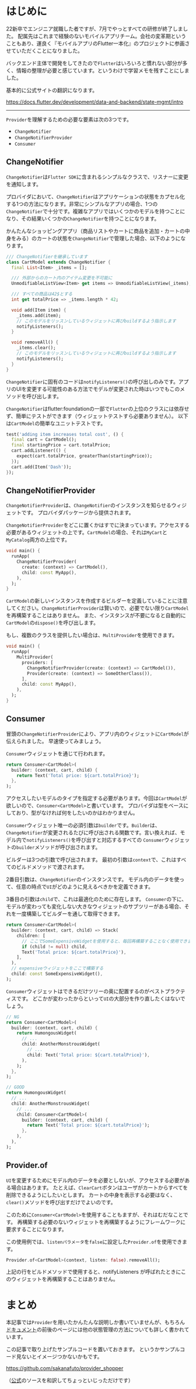 # はじめに

22新卒でエンジニア就職した者ですが、7月でやっとすべての研修が終了しました。
配属先はこれまで経験のないモバイルアプリチーム。会社の変革期ということもあり、運良く『モバイルアプリのFlutter一本化』のプロジェクトに参画させていただくことになりました。

バックエンド主体で開発をしてきたので``Flutter``はいろいろと慣れない部分が多く、情報の整理が必要と感じています。というわけで学習メモを残すことにしました。

基本的に公式サイトの翻訳になります。

https://docs.flutter.dev/development/data-and-backend/state-mgmt/intro

---

``Provider``を理解するための必要な要素は次の3つです。

- ``ChangeNotifier``
- ``ChangeNotifierProvider``
- ``Consumer``

## ChangeNotifier

``ChangeNotifier``は``Flutter SDK``に含まれるシンプルなクラスで、リスナーに変更を通知します。

プロバイダにおいて、``ChangeNotifier``はアプリケーションの状態をカプセル化する1つの方法になります。非常にシンプルなアプリの場合、1つの``ChangeNotifier``で十分です。複雑なアプリではいくつかのモデルを持つことになり、その結果いくつかの``ChangeNotifier``を持つことになります。

かんたんなショッピングアプリ（商品リストやカートに商品を追加・カートの中身をみる）のカートの状態を``ChangeNotifier``で管理した場合、以下のようになります。

```dart
/// ChangeNotifierを継承しています
class CartModel extends ChangeNotifier {
  final List<Item> _items = [];

  /// 外部からのカート内のアイテム変更を不可能に
  UnmodifiableListView<Item> get items => UnmodifiableListView(_items);

  /// すべての商品は42$とする
  int get totalPrice => _items.length * 42;

  void add(Item item) {
    _items.add(item);
    // このモデルをリッスンしているウィジェットに再びbuildするよう指示します
    notifyListeners();
  }

  void removeAll() {
    _items.clear();
    // このモデルをリッスンしているウィジェットに再びbuildするよう指示します
    notifyListeners();
  }
}
```

``ChangeNotifier``に固有のコードは``notifyListeners()``の呼び出しのみです。アプリのUIを変更する可能性のある方法でモデルが変更された時はいつでもこのメソッドを呼び出します。

``ChangeNotifier``はflutter:foundationの一部で``Flutter``の上位のクラスには依存せず、簡単にテストができます（ウィジェットテストすら必要ありません）。
以下は``CartModel``の簡単なユニットテストです。

```dart
test('adding item increases total cost', () {
  final cart = CartModel();
  final startingPrice = cart.totalPrice;
  cart.addListener(() {
    expect(cart.totalPrice, greaterThan(startingPrice));
  });
  cart.add(Item('Dash'));
});
```

## ChangeNotifierProvider

``ChangeNotifierProvider``は、``ChangeNotifier``のインスタンスを知らせるウィジェットです。
プロバイダパッケージから提供されます。

``ChangeNotifierProvider``をどこに置くかはすでに決まっています。アクセスする必要があるウィジェットの上です。``CartModel``の場合、それは``MyCart``と``MyCatalog``両方の上位です。

```dart
void main() {
  runApp(
    ChangeNotifierProvider(
      create: (context) => CartModel(),
      child: const MyApp(),
    ),
  );
}
```

``CartModel``の新しいインスタンスを作成するビルダーを定義していることに注意してください。``ChangeNotifierProvider``は賢いので、必要でない限り``CartModel``を再構築することはありません。
また、インスタンスが不要になると自動的に``CartModel``の``dispose()``を呼び出します。

もし、複数のクラスを提供したい場合は、``MultiProvider``を使用できます。

```dart
void main() {
  runApp(
    MultiProvider(
      providers: [
        ChangeNotifierProvider(create: (context) => CartModel()),
        Provider(create: (context) => SomeOtherClass()),
      ],
      child: const MyApp(),
    ),
  );
}
```

## Consumer

冒頭の``ChangeNotifierProvider``により、アプリ内のウィジェットに``CartModel``が伝えられました。
早速使ってみましょう。

``Consumer``ウィジェットを通じて行われます。

```dart
return Consumer<CartModel>(
  builder: (context, cart, child) {
    return Text('Total price: ${cart.totalPrice}');
  },
);
```

アクセスしたいモデルのタイプを指定する必要があります。今回は``CartModel``が欲しいので、``Consumer<CartModel>``と書いています。
プロバイダは型をベースにしており、型がなければ何をしたいのかはわかりません。

``Consumer``ウィジェット唯一の必須引数は``builder``です。``Builder``は、``ChangeNotifier``が変更されるたびに呼び出される関数です。言い換えれば、モデル内で``notifyListeners()``を呼び出すと対応するすべての ``Consumer``ウィジェットの``builder``メソッドが呼び出されます。

ビルダーは3つの引数で呼び出されます。
最初の引数は``context``で、これはすべてのビルドメソッドで渡されます。

2番目引数は、``ChangeNotifier``のインスタンスです。
モデル内のデータを使って、任意の時点で``UI``がどのように見えるべきかを定義できます。

3番目の引数は``child``で、これは最適化のために存在します。
``Consumer``の下に、モデルが変わっても変化しない大きなウィジェットのサブツリーがある場合、それを一度構築してビルダーを通して取得できます。

```dart
return Consumer<CartModel>(
  builder: (context, cart, child) => Stack(
    children: [
      // ここでSomeExpensiveWidgetを使用すると、毎回再構築することなく使用できます。
      if (child != null) child,
      Text('Total price: ${cart.totalPrice}'),
    ],
  ),
  // expensiveウィジェットをここで構築する
  child: const SomeExpensiveWidget(),
);
```
	
``Consumer``ウィジェットはできるだけツリーの奥に配置するのがベストプラクティスです。
どこかが変わったからといって``UI``の大部分を作り直したくはないでしょう。

```dart 
// NG
return Consumer<CartModel>(
  builder: (context, cart, child) {
    return HumongousWidget(
      // ...
      child: AnotherMonstrousWidget(
        // ...
        child: Text('Total price: ${cart.totalPrice}'),
      ),
    );
  },
);
```
	
```dart
// GOOD
return HumongousWidget(
  // ...
  child: AnotherMonstrousWidget(
    // ...
    child: Consumer<CartModel>(
      builder: (context, cart, child) {
        return Text('Total price: ${cart.totalPrice}');
      },
    ),
  ),
);
```
	
## Provider.of

``UI``を変更するためにモデル内のデータを必要としないが、アクセスする必要がある場合はあります。
たとえば、``ClearCart``ボタンはユーザがカートからすべてを削除できるようにしたいとします。
カートの中身を表示する必要はなく、``clear()``メソッドを呼び出すだけでよいのです。

このために``Consumer<CartModel>``を使用することもますが、それはむだなことです。
再構築する必要のないウィジェットを再構築するようにフレームワークに要求することになります。

この使用例では、``listenパラメータ``を``false``に設定した``Provider.of``を使用できます。

```dart
Provider.of<CartModel>(context, listen: false).removeAll();
```

上記の行をビルドメソッドで使用すると、notifyListeners が呼ばれたときにこのウィジェットを再構築することはありません。

# まとめ

本記事では``Provider``を用いたかんたんな説明しか書いていませんが、もちろん[ドキュメント](https://docs.flutter.dev/development/data-and-backend/state-mgmt/simple)の前後のページには他の状態管理の方法についても詳しく書かれています。
	
この記事で取り上げたサンプルコードを置いておきます。
というかサンプルコード見ないとイメージつかないかもです。

https://github.com/sakanafuto/provider_shopper

（[公式](https://github.com/flutter/samples/tree/main/provider_shopper)のソースを和訳してちょっといじっただけです）
